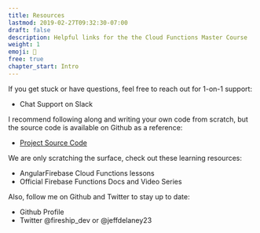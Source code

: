```yaml
---
title: Resources
lastmod: 2019-02-27T09:32:30-07:00
draft: false
description: Helpful links for the the Cloud Functions Master Course
weight: 1
emoji: 👶
free: true
chapter_start: Intro 
---
```


If you get stuck or have questions, feel free to reach out for 1-on-1 support: 

- Chat Support on Slack


I recommend following along and writing your own code from scratch, but the source code is available on Github as a reference:

- [Project Source Code](https://github.com/codediodeio/cloud-functions-master-course)


We are only scratching the surface, check out these learning resources: 

- AngularFirebase Cloud Functions lessons 
- Official Firebase Functions Docs and Video Series


Also, follow me on Github and Twitter to stay up to date:

- Github Profile
- Twitter @fireship_dev or @jeffdelaney23
